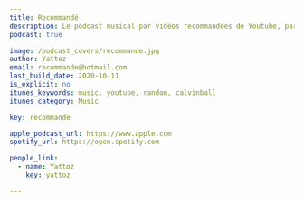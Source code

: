 ```yaml
---
title: Recommandé
description: Le podcast musical par vidéos recommandées de Youtube, par Yattoz.
podcast: true

image: /podcast_covers/recommande.jpg
author: Yattoz
email: recommande@hotmail.com
last_build_date: 2020-10-11
is_explicit: no
itunes_keywords: music, youtube, random, calvinball
itunes_category: Music

key: recommande

apple_podcast_url: https://www.apple.com
spotify_url: https://open.spotify.com

people_link: 
  - name: Yattoz
    key: yattoz

---
```


<Podcast/>